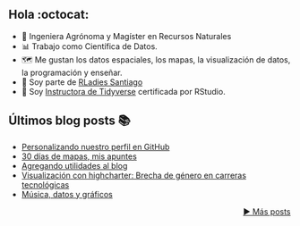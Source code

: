 ## Hola :octocat:

- :sunflower: Ingeniera Agrónoma y Magíster en Recursos Naturales
- :bar_chart: Trabajo como Científica de Datos. 
- 🗺️ Me gustan los datos espaciales, los mapas, la visualización de datos, la programación y enseñar. 
- :purple_heart: Soy parte de [RLadies Santiago](https://github.com/rladieschile)
- :blue_book: Soy [Instructora de Tidyverse](https://education.rstudio.com/trainers/people/orellana+stephanie/) certificada por RStudio.

## Últimos blog posts  :books:

<!-- BLOG-POST-LIST:START -->
- [Personalizando nuestro perfil en GitHub](https://sporella.xyz/2022/01/28/personalizando-nuestro-perfil-en-github/)
- [30 días de mapas, mis apuntes](https://sporella.xyz/2020/12/01/30daymap/)
- [Agregando utilidades al blog](https://sporella.xyz/2020/10/12/agregando-utilidades-hugo/)
- [Visualización con highcharter: Brecha de género en carreras tecnológicas](https://sporella.xyz/2020/05/13/highcharter-brechas/)
- [Música, datos y gráficos](https://sporella.xyz/2020/05/12/musica-datos-y-graficos/)
<!-- BLOG-POST-LIST:END -->
<p align="right"><a href="https://sporella.netlify.app/post/">▶️ Más posts</a></p>

<!--
**sporella/sporella** is a ✨ _special_ ✨ repository because its `README.md` (this file) appears on your GitHub profile.

Here are some ideas to get you started:

- 🔭 I’m currently working on ...
- 🌱 I’m currently learning ...
- 👯 I’m looking to collaborate on ...
- 🤔 I’m looking for help with ...
- 💬 Ask me about ...
- 📫 How to reach me: ...
- 😄 Pronouns: ...
- ⚡ Fun fact: ...
-->
